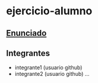 # ejercicio-alumno

## [Enunciado](https://docs.google.com/document/d/1IKrJkdbPyoxfHqREIfqzxpsBdANcL2g9gvs9t-IR30E/edit?usp=sharing)

## Integrantes

- integrante1 (usuario github)
- integrante2 (usuario github)
...
